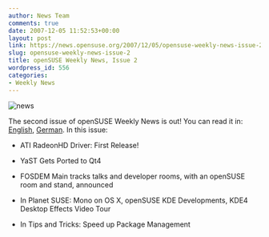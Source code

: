 ```yaml
---
author: News Team
comments: true
date: 2007-12-05 11:52:53+00:00
layout: post
link: https://news.opensuse.org/2007/12/05/opensuse-weekly-news-issue-2/
slug: opensuse-weekly-news-issue-2
title: openSUSE Weekly News, Issue 2
wordpress_id: 556
categories:
- Weekly News
---
```


![news](//news.opensuse.org/wp-content/uploads/2007/11/knewsticker.png)

The second issue of openSUSE Weekly News is out! You can read it in: [English](//en.opensuse.org/OpenSUSE_Weekly_News/2), [German](//de.opensuse.org/OpenSUSE-Wochenschau/2). In this issue:




	
  * ATI RadeonHD Driver: First Release!


	
  * YaST Gets Ported to Qt4


	
  * FOSDEM Main tracks talks and developer rooms, with an openSUSE room and stand, announced


	
  * In Planet SUSE: Mono on OS X, openSUSE KDE Developments, KDE4 Desktop Effects Video Tour


	
  * In Tips and Tricks: Speed up Package Management

